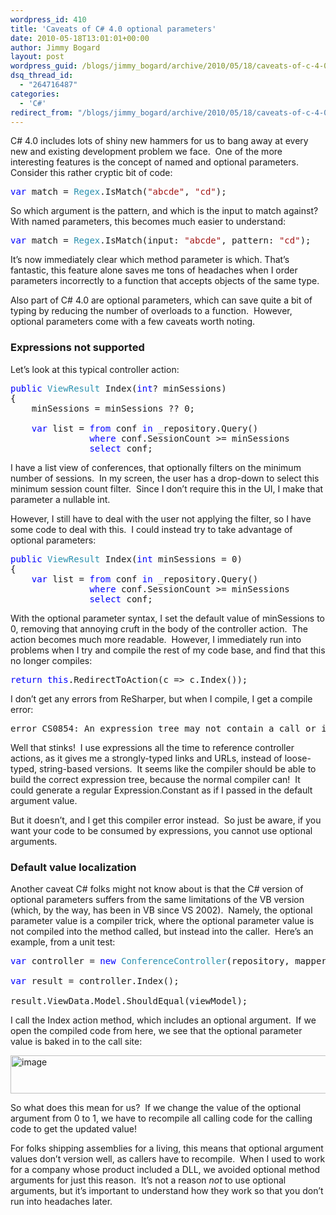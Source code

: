 ```yaml
---
wordpress_id: 410
title: 'Caveats of C# 4.0 optional parameters'
date: 2010-05-18T13:01:01+00:00
author: Jimmy Bogard
layout: post
wordpress_guid: /blogs/jimmy_bogard/archive/2010/05/18/caveats-of-c-4-0-optional-parameters.aspx
dsq_thread_id:
  - "264716487"
categories:
  - 'C#'
redirect_from: "/blogs/jimmy_bogard/archive/2010/05/18/caveats-of-c-4-0-optional-parameters.aspx/"
---
```

C# 4.0 includes lots of shiny new hammers for us to bang away at every new and existing development problem we face.&#160; One of the more interesting features is the concept of named and optional parameters.&#160; Consider this rather cryptic bit of code:

<pre><span style="color: blue">var </span>match = <span style="color: #2b91af">Regex</span>.IsMatch(<span style="color: #a31515">"abcde"</span>, <span style="color: #a31515">"cd"</span>);</pre>

[](http://11011.net/software/vspaste)

So which argument is the pattern, and which is the input to match against?&#160; With named parameters, this becomes much easier to understand:

<pre><span style="color: blue">var </span>match = <span style="color: #2b91af">Regex</span>.IsMatch(input: <span style="color: #a31515">"abcde"</span>, pattern: <span style="color: #a31515">"cd"</span>);</pre>

It’s now immediately clear which method parameter is which. That’s fantastic, this feature alone saves me tons of headaches when I order parameters incorrectly to a function that accepts objects of the same type.&#160; 

Also part of C# 4.0 are optional parameters, which can save quite a bit of typing by reducing the number of overloads to a function.&#160; However, optional parameters come with a few caveats worth noting.

### 

### Expressions not supported

Let’s look at this typical controller action:

<pre><span style="color: blue">public </span><span style="color: #2b91af">ViewResult </span>Index(<span style="color: blue">int</span>? minSessions)
{
    minSessions = minSessions ?? 0;

    <span style="color: blue">var </span>list = <span style="color: blue">from </span>conf <span style="color: blue">in </span>_repository.Query()
               <span style="color: blue">where </span>conf.SessionCount &gt;= minSessions
               <span style="color: blue">select </span>conf;</pre>

[](http://11011.net/software/vspaste)

I have a list view of conferences, that optionally filters on the minimum number of sessions.&#160; In my screen, the user has a drop-down to select this minimum session count filter.&#160; Since I don’t require this in the UI, I make that parameter a nullable int.

However, I still have to deal with the user not applying the filter, so I have some code to deal with this.&#160; I could instead try to take advantage of optional parameters:

<pre><span style="color: blue">public </span><span style="color: #2b91af">ViewResult </span>Index(<span style="color: blue">int </span>minSessions = 0)
{
    <span style="color: blue">var </span>list = <span style="color: blue">from </span>conf <span style="color: blue">in </span>_repository.Query()
               <span style="color: blue">where </span>conf.SessionCount &gt;= minSessions
               <span style="color: blue">select </span>conf;</pre>

[](http://11011.net/software/vspaste)

With the optional parameter syntax, I set the default value of minSessions to 0, removing that annoying cruft in the body of the controller action.&#160; The action becomes much more readable.&#160; However, I immediately run into problems when I try and compile the rest of my code base, and find that this no longer compiles:

<pre><span style="color: blue">return this</span>.RedirectToAction(c =&gt; c.Index());</pre>

[](http://11011.net/software/vspaste)

I don’t get any errors from ReSharper, but when I compile, I get a compile error:

<pre>error CS0854: An expression tree may not contain a call or invocation that uses optional arguments</pre>

[](http://11011.net/software/vspaste)

Well that stinks!&#160; I use expressions all the time to reference controller actions, as it gives me a strongly-typed links and URLs, instead of loose-typed, string-based versions.&#160; It seems like the compiler should be able to build the correct expression tree, because the normal compiler can!&#160; It could generate a regular Expression.Constant as if I passed in the default argument value.

But it doesn’t, and I get this compiler error instead.&#160; So just be aware, if you want your code to be consumed by expressions, you cannot use optional arguments.

### Default value localization

Another caveat C# folks might not know about is that the C# version of optional parameters suffers from the same limitations of the VB version (which, by the way, has been in VB since VS 2002).&#160; Namely, the optional parameter value is a compiler trick, where the optional parameter value is not compiled into the method called, but instead into the caller.&#160; Here’s an example, from a unit test:

<pre><span style="color: blue">var </span>controller = <span style="color: blue">new </span><span style="color: #2b91af">ConferenceController</span>(repository, mapper);

<span style="color: blue">var </span>result = controller.Index();

result.ViewData.Model.ShouldEqual(viewModel);</pre>

[](http://11011.net/software/vspaste)

I call the Index action method, which includes an optional argument.&#160; If we open the compiled code from here, we see that the optional parameter value is baked in to the call site:

[<img style="border-bottom: 0px;border-left: 0px;border-top: 0px;border-right: 0px" border="0" alt="image" src="http://lostechies.com/content/jimmybogard/uploads/2011/03/image_thumb_2561E477.png" width="742" height="61" />](http://lostechies.com/content/jimmybogard/uploads/2011/03/image_784CF7A8.png) 

So what does this mean for us?&#160; If we change the value of the optional argument from 0 to 1, we have to recompile all calling code for the calling code to get the updated value!

For folks shipping assemblies for a living, this means that optional argument values don’t version well, as callers have to recompile.&#160; When I used to work for a company whose product included a DLL, we avoided optional method arguments for just this reason.&#160; It’s not a reason _not_ to use optional arguments, but it’s important to understand how they work so that you don’t run into headaches later.